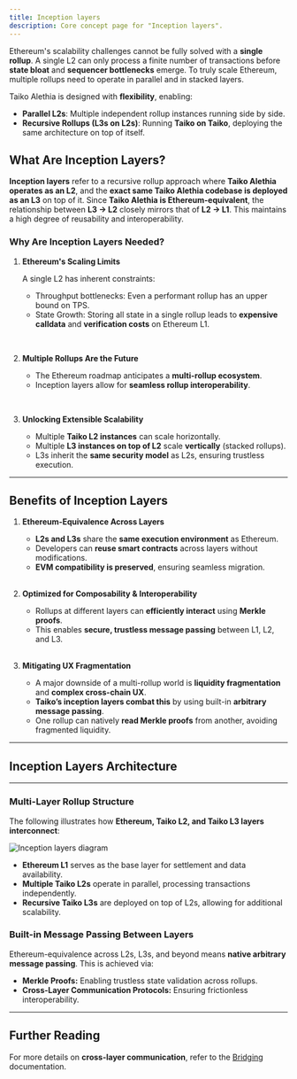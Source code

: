 ```yaml
---
title: Inception layers
description: Core concept page for "Inception layers".
---
```


Ethereum's scalability challenges cannot be fully solved with a **single rollup**. A single L2 can only process a finite number of transactions before **state bloat** and **sequencer bottlenecks** emerge. To truly scale Ethereum, multiple rollups need to operate in parallel and in stacked layers.

Taiko Alethia is designed with **flexibility**, enabling:

- **Parallel L2s**: Multiple independent rollup instances running side by side.
- **Recursive Rollups (L3s on L2s)**: Running **Taiko on Taiko**, deploying the same architecture on top of itself.

## What Are Inception Layers?

**Inception layers** refer to a recursive rollup approach where **Taiko Alethia operates as an L2**, and the **exact same Taiko Alethia codebase is deployed as an L3** on top of it. Since **Taiko Alethia is Ethereum-equivalent**, the relationship between **L3 → L2** closely mirrors that of **L2 → L1**. This maintains a high degree of reusability and interoperability.

### **Why Are Inception Layers Needed?**

1. **Ethereum's Scaling Limits**

   A single L2 has inherent constraints:

   - Throughput bottlenecks: Even a performant rollup has an upper bound on TPS.
   - State Growth: Storing all state in a single rollup leads to **expensive calldata** and **verification costs** on Ethereum L1.

<br/>

2. **Multiple Rollups Are the Future**

   - The Ethereum roadmap anticipates a **multi-rollup ecosystem**.
   - Inception layers allow for **seamless rollup interoperability**.

<br/>

3. **Unlocking Extensible Scalability**

   - Multiple **Taiko L2 instances** can scale horizontally.
   - Multiple **L3 instances on top of L2** scale **vertically** (stacked rollups).
   - L3s inherit the **same security model** as L2s, ensuring trustless execution.

---

## Benefits of Inception Layers

1. **Ethereum-Equivalence Across Layers**

   - **L2s and L3s** share the **same execution environment** as Ethereum.
   - Developers can **reuse smart contracts** across layers without modifications.
   - **EVM compatibility is preserved**, ensuring seamless migration.

   <br/>

2. **Optimized for Composability & Interoperability**

   - Rollups at different layers can **efficiently interact** using **Merkle proofs**.
   - This enables **secure, trustless message passing** between L1, L2, and L3.

   <br/>

3. **Mitigating UX Fragmentation**

   - A major downside of a multi-rollup world is **liquidity fragmentation** and **complex cross-chain UX**.
   - **Taiko’s inception layers combat this** by using built-in **arbitrary message passing**.
   - One rollup can natively **read Merkle proofs** from another, avoiding fragmented liquidity.

---

## Inception Layers Architecture

---

### **Multi-Layer Rollup Structure**

The following illustrates how **Ethereum, Taiko L2, and Taiko L3 layers interconnect**:

![Inception layers diagram](~/assets/content/docs/core-concepts/inception-layers-diagram.png)

- **Ethereum L1** serves as the base layer for settlement and data availability.
- **Multiple Taiko L2s** operate in parallel, processing transactions independently.
- **Recursive Taiko L3s** are deployed on top of L2s, allowing for additional scalability.

### **Built-in Message Passing Between Layers**

Ethereum-equivalence across L2s, L3s, and beyond means **native arbitrary message passing**. This is achieved via:

- **Merkle Proofs:** Enabling trustless state validation across rollups.
- **Cross-Layer Communication Protocols:** Ensuring frictionless interoperability.

---

## Further Reading

For more details on **cross-layer communication**, refer to the [Bridging](/taiko-alethia-protocol/protocol-architecture/bridging) documentation.
